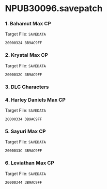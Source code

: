 # NPUB30096.savepatch

### 1. Bahamut Max CP

Target File: `SAVEDATA`

```
20000324 3B9AC9FF
```

### 2. Krystal Max CP

Target File: `SAVEDATA`

```
2000032C 3B9AC9FF
```

### 3. DLC Characters  
### 4. Harley Daniels Max CP

Target File: `SAVEDATA`

```
20000334 3B9AC9FF
```

### 5. Sayuri Max CP

Target File: `SAVEDATA`

```
2000033C 3B9AC9FF
```

### 6. Leviathan Max CP

Target File: `SAVEDATA`

```
20000344 3B9AC9FF
```

